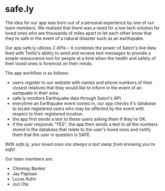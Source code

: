 # safe.ly

The idea for our app was born out of a personal experience by one of our team members. We realized that there was a need for a low tech solution for loved ones who are thousands of miles apart to let each other know that they're safe in the event of a natural disaster such as an earthquake.

Our app safe.ly utilizes 2 APIs-- it combines the power of Satori's live data feed with Twilio's ability to send and recieve text messages to provide a simple reassurance tool for people at a time when the health and safety of their loved ones is foremost on their minds. 

The app workflow is as follows:
- users register to our website with names and phone numbers of their closest relatives that they would like to inform in the event of an eartquake in their area.
- safe.ly monitors Earthquake data through Satori's API.
- everytime an Earthquake event comes in, our app checks it's database to locate registered users who may be affected by the event with respect to their registered location.
- the app first sends a text to these users asking them if they're OK.
- if the user responds "YES", the app then sends a text to all the numbers stored in the database that relate to the user's loved ones and notify them that the user in question is SAFE.

*With safe.ly, your loved ones are always a text away from knowing you're safe!*

Our team members are:
* Chinmay Banker
* Jay Papisan
* Lucas Kuhn
* Jun Ota
